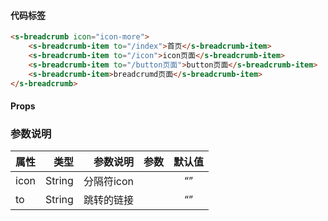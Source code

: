 

#### 代码标签


```html  Python
<s-breadcrumb icon="icon-more">
    <s-breadcrumb-item to="/index">首页</s-breadcrumb-item>
    <s-breadcrumb-item to="/icon">icon页面</s-breadcrumb-item>
    <s-breadcrumb-item to="/button页面">button页面</s-breadcrumb-item>
    <s-breadcrumb-item>breadcrumd页面</s-breadcrumb-item>
</s-breadcrumb>

```




#### Props



### 参数说明

| 属性     | 类型| 参数说明  | 参数   |  默认值  |
| -------- | -----:| -----:  |-----:  | :----:  |
| icon|  String|分隔符icon|   |   “”  |
| to|  String|跳转的链接 |   |   “” |

